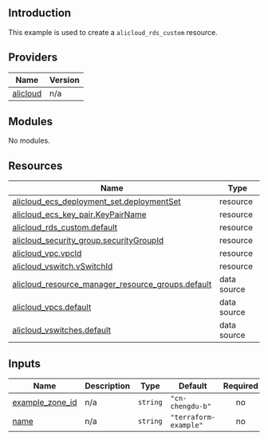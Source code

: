 ## Introduction

This example is used to create a `alicloud_rds_custom` resource.

<!-- BEGIN_TF_DOCS -->
## Providers

| Name | Version |
|------|---------|
| <a name="provider_alicloud"></a> [alicloud](#provider\_alicloud) | n/a |

## Modules

No modules.

## Resources

| Name | Type |
|------|------|
| [alicloud_ecs_deployment_set.deploymentSet](https://registry.terraform.io/providers/aliyun/alicloud/latest/docs/resources/ecs_deployment_set) | resource |
| [alicloud_ecs_key_pair.KeyPairName](https://registry.terraform.io/providers/aliyun/alicloud/latest/docs/resources/ecs_key_pair) | resource |
| [alicloud_rds_custom.default](https://registry.terraform.io/providers/aliyun/alicloud/latest/docs/resources/rds_custom) | resource |
| [alicloud_security_group.securityGroupId](https://registry.terraform.io/providers/aliyun/alicloud/latest/docs/resources/security_group) | resource |
| [alicloud_vpc.vpcId](https://registry.terraform.io/providers/aliyun/alicloud/latest/docs/resources/vpc) | resource |
| [alicloud_vswitch.vSwitchId](https://registry.terraform.io/providers/aliyun/alicloud/latest/docs/resources/vswitch) | resource |
| [alicloud_resource_manager_resource_groups.default](https://registry.terraform.io/providers/aliyun/alicloud/latest/docs/data-sources/resource_manager_resource_groups) | data source |
| [alicloud_vpcs.default](https://registry.terraform.io/providers/aliyun/alicloud/latest/docs/data-sources/vpcs) | data source |
| [alicloud_vswitches.default](https://registry.terraform.io/providers/aliyun/alicloud/latest/docs/data-sources/vswitches) | data source |

## Inputs

| Name | Description | Type | Default | Required |
|------|-------------|------|---------|:--------:|
| <a name="input_example_zone_id"></a> [example\_zone\_id](#input\_example\_zone\_id) | n/a | `string` | `"cn-chengdu-b"` | no |
| <a name="input_name"></a> [name](#input\_name) | n/a | `string` | `"terraform-example"` | no |
<!-- END_TF_DOCS -->
